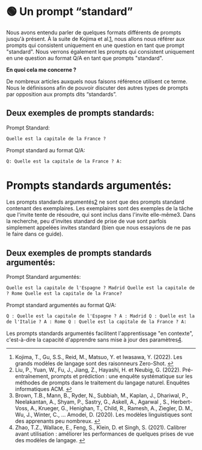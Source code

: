 # 🟢 Un prompt “standard”

Nous avons entendu parler de quelques formats différents de prompts jusqu'à présent. À la suite de Kojima et al.[1](https://learnprompting.org/docs/basics/standard_prompt#fn-1), nous allons nous référer aux prompts qui consistent uniquement en une question en tant que prompt "standard". Nous verrons également les prompts qui consistent uniquement en une question au format Q/A en tant que prompts "standard".

**En quoi cela me concerne ?**

De nombreux articles auxquels nous faisons référence utilisent ce terme. Nous le définissons afin de pouvoir discuter des autres types de prompts par opposition aux prompts dits “standards”.

## Deux exemples de prompts standards:

Prompt Standard:

```html
Quelle est la capitale de la France ?
```

Prompt standard au format Q/A:

```html
Q: Quelle est la capitale de la France ? A:
```

# Prompts standards argumentés:

Les prompts standards argumentés[2](https://learnprompting.org/docs/basics/standard_prompt#fn-2) ne sont que des prompts standard contenant des exemplaires. Les exemplaires sont des exemples de la tâche que l'invite tente de résoudre, qui sont inclus dans l'invite elle-même3. Dans la recherche, peu d'invites standard de prise de vue sont parfois simplement appelées invites standard (bien que nous essayions de ne pas le faire dans ce guide).

## Deux exemples de prompts standards argumentés:

Prompt Standard argumentés:

```html
Quelle est la capitale de l'Espagne ? Madrid Quelle est la capitale de l'Italie
? Rome Quelle est la capitale de la France?
```

Prompt standard argumentés au format Q/A:

```html
Q : Quelle est la capitale de l'Espagne ? A : Madrid Q : Quelle est la capitale
de l'Italie ? A : Rome Q : Quelle est la capitale de la France ? A:
```

Les prompts standards argumentés facilitent l'apprentissage "en contexte", c'est-à-dire la capacité d'apprendre sans mise à jour des paramètres[4](https://learnprompting.org/docs/basics/standard_prompt#fn-4).

---

1. Kojima, T., Gu, S.S., Reid, M., Matsuo, Y. et Iwasawa, Y. (2022). Les grands modèles de langage sont des raisonneurs Zero-Shot. [↩](https://learnprompting.org/docs/basics/standard_prompt#fnref-1)
2. Liu, P., Yuan, W., Fu, J., Jiang, Z., Hayashi, H. et Neubig, G. (2022). Pré-entraînement, prompts et prédiction : une enquête systématique sur les méthodes de prompts dans le traitement du langage naturel. Enquêtes informatiques ACM. [↩](https://learnprompting.org/docs/basics/standard_prompt#fnref-2)
3. Brown, T.B., Mann, B., Ryder, N., Subbiah, M., Kaplan, J., Dhariwal, P., Neelakantan, A., Shyam, P., Sastry, G., Askell, A., Agarwal , S., Herbert-Voss, A., Krueger, G., Henighan, T., Child, R., Ramesh, A., Ziegler, D. M., Wu, J., Winter, C., … Amodei, D. (2020). Les modèles linguistiques sont des apprenants peu nombreux. [↩](https://learnprompting.org/docs/basics/standard_prompt#fnref-3)
4. Zhao, T.Z., Wallace, E., Feng, S., Klein, D. et Singh, S. (2021). Calibrer avant utilisation : améliorer les performances de quelques prises de vue des modèles de langage. [↩](https://learnprompting.org/docs/basics/standard_prompt#fnref-4)

